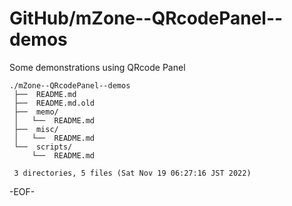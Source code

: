 # GitHub/mZone--QRcodePanel--demos

Some demonstrations using  QRcode Panel

    ./mZone--QRcodePanel--demos
     ├──  README.md
     ├──  README.md.old
     ├──  memo/
     │   └──  README.md
     ├──  misc/
     │   └──  README.md
     └──  scripts/
         └──  README.md
     
     3 directories, 5 files (Sat Nov 19 06:27:16 JST 2022)


-EOF-
